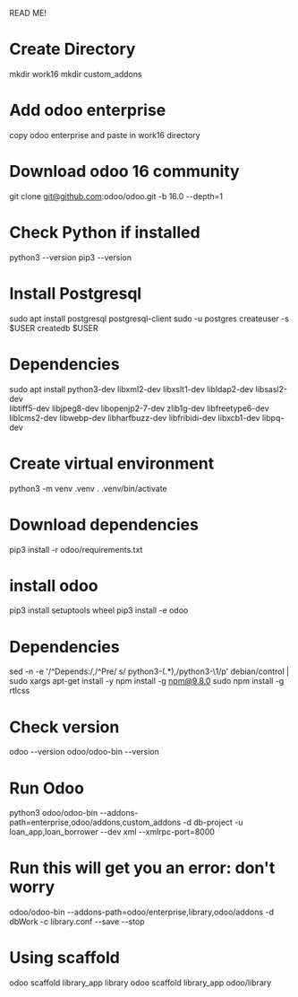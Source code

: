 READ ME!

# Create Directory
mkdir work16
mkdir custom_addons

# Add odoo enterprise
copy odoo enterprise and paste in work16 directory

# Download odoo 16 community
git clone git@github.com:odoo/odoo.git -b 16.0 --depth=1

# Check Python if installed
python3 --version
pip3 --version

# Install Postgresql
sudo apt install postgresql postgresql-client
sudo -u postgres createuser -s $USER
createdb $USER

# Dependencies
sudo apt install python3-dev libxml2-dev libxslt1-dev libldap2-dev libsasl2-dev \
    libtiff5-dev libjpeg8-dev libopenjp2-7-dev zlib1g-dev libfreetype6-dev \
    liblcms2-dev libwebp-dev libharfbuzz-dev libfribidi-dev libxcb1-dev libpq-dev

# Create virtual environment
python3 -m venv .venv
. .venv/bin/activate

# Download dependencies
pip3 install -r odoo/requirements.txt 

# install odoo
pip3 install setuptools wheel
pip3 install -e odoo

# Dependencies
sed -n -e '/^Depends:/,/^Pre/ s/ python3-\(.*\),/python3-\1/p' debian/control | sudo xargs apt-get install -y
npm install -g npm@9.8.0
sudo npm install -g rtlcss

# Check version
odoo --version
odoo/odoo-bin --version

# Run Odoo
python3 odoo/odoo-bin --addons-path=enterprise,odoo/addons,custom_addons -d db-project -u loan_app,loan_borrower --dev xml --xmlrpc-port=8000

# Run this will get you an error: don't worry
odoo/odoo-bin --addons-path=odoo/enterprise,library,odoo/addons -d dbWork -c library.conf --save --stop

# Using scaffold
odoo scaffold library_app library
odoo scaffold library_app odoo/library
